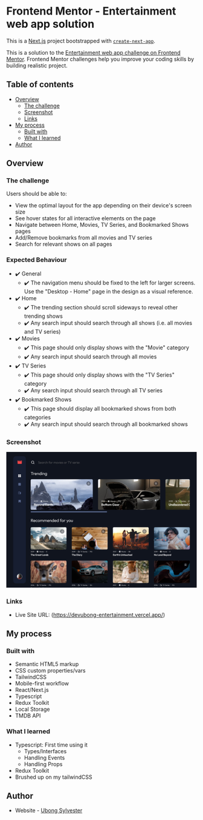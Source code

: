 # Frontend Mentor - Entertainment web app solution

This is a [Next.js](https://nextjs.org/) project bootstrapped with [`create-next-app`](https://github.com/vercel/next.js/tree/canary/packages/create-next-app).

This is a solution to the [Entertainment web app challenge on Frontend Mentor](https://www.frontendmentor.io/challenges/entertainment-web-app-J-UhgAW1X). Frontend Mentor challenges help you improve your coding skills by building realistic project.

## Table of contents

-  [Overview](#overview)
   -  [The challenge](#the-challenge)
   -  [Screenshot](#screenshot)
   -  [Links](#links)
-  [My process](#my-process)
   -  [Built with](#built-with)
   -  [What I learned](#what-i-learned)
-  [Author](#author)

## Overview

### The challenge

Users should be able to:

-  View the optimal layout for the app depending on their device's screen size
-  See hover states for all interactive elements on the page
-  Navigate between Home, Movies, TV Series, and Bookmarked Shows pages
-  Add/Remove bookmarks from all movies and TV series
-  Search for relevant shows on all pages

### Expected Behaviour

-  :heavy_check_mark: General
   -  :heavy_check_mark: The navigation menu should be fixed to the left for larger screens. Use the "Desktop - Home" page in the design as a visual reference.
-  :heavy_check_mark: Home
   -  :heavy_check_mark: The trending section should scroll sideways to reveal other trending shows
   -  :heavy_check_mark: Any search input should search through all shows (i.e. all movies and TV series)
-  :heavy_check_mark: Movies
   -  :heavy_check_mark: This page should only display shows with the "Movie" category
   -  :heavy_check_mark: Any search input should search through all movies
-  :heavy_check_mark: TV Series
   -  :heavy_check_mark: This page should only display shows with the "TV Series" category
   -  :heavy_check_mark: Any search input should search through all TV series
-  :heavy_check_mark: Bookmarked Shows
   -  :heavy_check_mark: This page should display all bookmarked shows from both categories
   -  :heavy_check_mark: Any search input should search through all bookmarked shows

### Screenshot

![](./screenshots/desktop-solution-home.png)

### Links

-  Live Site URL: (https://devubong-entertainment.vercel.app/)

## My process

### Built with

-  Semantic HTML5 markup
-  CSS custom properties/vars
-  TailwindCSS
-  Mobile-first workflow
-  React/Next.js
-  Typescript
-  Redux Toolkit
-  Local Storage
-  TMDB API

### What I learned

-  Typescript: First time using it
   -  Types/Interfaces
   -  Handling Events
   -  Handling Props
-  Redux Toolkit
-  Brushed up on my tailwindCSS

## Author

-  Website - [Ubong Sylvester](https://www.devubong.com)
